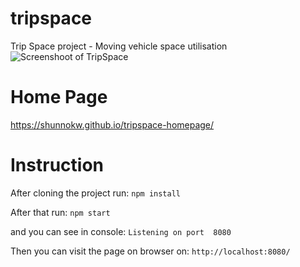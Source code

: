 # tripspace
Trip Space project - Moving vehicle space utilisation
![Screenshoot of TripSpace](https://github.com/sir-prem/tripspace/blob/Jason/screenshot.png?raw=true)

# Home Page
https://shunnokw.github.io/tripspace-homepage/

# Instruction
After cloning the project run:
```npm install```

After that run:
``` npm start ```

and you can see in console:
```Listening on port  8080```

Then you can visit the page on browser on:
```http://localhost:8080/```
